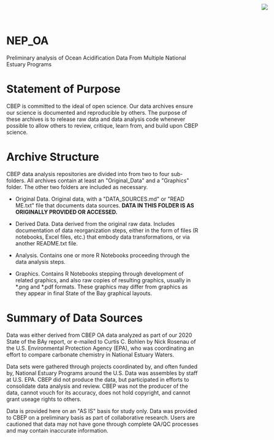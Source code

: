# NEP_OA

<img
    src="https://www.cascobayestuary.org/wp-content/uploads/2014/04/logo_sm.jpg"
    style="position:absolute;top:10px;right:50px;" />

Preliminary analysis of Ocean Acidification Data From Multiple National Estuary Programs

# Statement of Purpose
CBEP is committed to the ideal of open science.  Our data
archives ensure our science is documented and reproducible by others. The purpose of these archives is to release raw data and data analysis code whenever possible to allow others to review, critique, learn from, and build upon CBEP science.

# Archive Structure
 CBEP data analysis repositories are divided into from two
 to four sub-folders.  All archives contain at least an "Original_Data" and a
 "Graphics" folder.  The other two folders are included as
 necessary.

- Original Data.  Original data, with a "DATA_SOURCES.md" or "READ ME.txt" file
that documents data sources.
**DATA IN THIS FOLDER IS AS ORIGINALLY PROVIDED OR ACCESSED.** 

- Derived Data.  Data derived from the original raw data.  Includes
documentation of data reorganization steps, either in the form of files (R
notebooks, Excel files, etc.) that embody data transformations, or via another
README.txt file.

- Analysis.  Contains one or more R Notebooks proceeding through the data
analysis steps.  

- Graphics.  Contains R Notebooks stepping through development of related
graphics, and also raw copies of resulting graphics, usually in \*.png and
\*.pdf formats.  These graphics may differ from graphics as they appear in final
State of the Bay graphical layouts.

# Summary of Data Sources
Data was either derived from CBEP OA data analyzed as part of our 2020 State of
the BAy report, or e-mailed to Curtis C. Bohlen by Nick Rosenau of the U.S.
Environmental Protection Agency (EPA), who was coordinating an effort to
compare carbonate chemistry in National Estuary Waters.

Data sets were gathered through projects coordinated by, and often funded by,
National Estuary Programs around the U.S. Data was assembles by staff at U.S.
EPA.  CBEP did not produce the data, but participated in efforts to consolidate
data analysis and review. CBEP was not the producer of the data, cannot vouch
for its accuracy,  does not hold copyright, and cannot grant useage rights to
others.

Data is provided here on an "AS IS" basis for study only. Data was provided to
CBEP on a preliminary basis as part of collaborative research.  Users are
cautioned that data may not have gone through complete QA/QC processes and may 
contain inaccurate information.  

